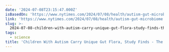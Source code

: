 ```yaml
---
date: '2024-07-08T23:15:47.000Z'
isBasedOn: 'https://www.nytimes.com/2024/07/08/health/autism-gut-microbiome.html'
link: 'https://www.nytimes.com/2024/07/08/health/autism-gut-microbiome.html'
slug: >-
  2024-07-08-children-with-autism-carry-unique-gut-flora-study-finds-the-new-york-tim
tags:
  - science
title: 'Children With Autism Carry Unique Gut Flora, Study Finds - The New York Tim'
---
```

 
